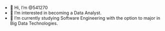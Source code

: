 - 👋 Hi, I’m @541270
- 👀 I’m interested in becoming a Data Analyst.
- 🌱 I’m currently studying Software Engineering with the option to major in Big Data Technologies.

